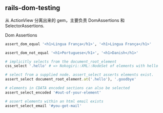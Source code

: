 ## rails-dom-testing

从 ActionView 分离出来的 gem，主要负责 DomAssertions 和 SelectorAssertions.

Dom Assertions

```ruby
assert_dom_equal '<h1>Lingua França</h1>', '<h1>Lingua França</h1>'

assert_dom_not_equal '<h1>Portuguese</h1>', '<h1>Danish</h1>'
```

```ruby
# implicitly selects from the document_root_element
css_select '.hello' # => Nokogiri::XML::NodeSet of elements with hello class

# select from a supplied node. assert_select asserts elements exist.
assert_select document_root_element.at('.hello'), '.goodbye'

# elements in CDATA encoded sections can also be selected
assert_select_encoded '#out-of-your-element'

# assert elements within an html email exists
assert_select_email '#you-got-mail'
```